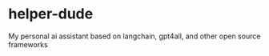 # helper-dude
My personal ai assistant based on langchain, gpt4all, and other open source frameworks
